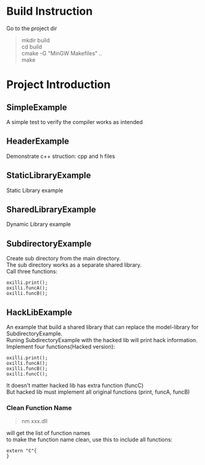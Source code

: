 
# Build Instruction
Go to the project dir  
> mkdir build  
> cd build  
> cmake -G "MinGW Makefiles" ..  
> make  
  
# Project Introduction
## SimpleExample
A simple test to verify the compiler works as intended

## HeaderExample
Demonstrate c++ struction: cpp and h files  


## StaticLibraryExample
Static Library example


## SharedLibraryExample
Dynamic Library example


## SubdirectoryExample
Create sub directory from the main directory.  
The sub directory works as a separate shared library.  
Call three functions:  
```
oxilli.print();
oxilli.funcA();
oxilli.funcB();
```


## HackLibExample  
An example that build a shared library that can replace the model-library for SubdirectoryExample.  
Runing SubdirectoryExample with the hacked lib will print hack information.  
Implement four functions(Hacked version):  
```
oxilli.print();
oxilli.funcA();
oxilli.funcB();
oxilli.funcC();
```
It doesn't matter hacked lib has extra function (funcC)  
But hacked lib must implement all original functions (print, funcA, funcB)

### Clean Function Name
> nm xxx.dll

will get the list of function names  
to make the function name clean, use this to include all functions:  
```
extern "C"{
}
```



